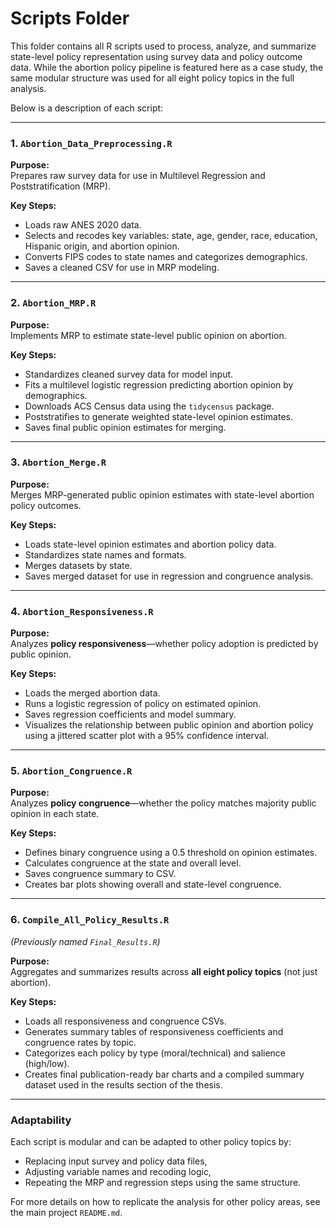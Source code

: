 # Scripts Folder

This folder contains all R scripts used to process, analyze, and summarize state-level policy representation using survey data and policy outcome data. While the abortion policy pipeline is featured here as a case study, the same modular structure was used for all eight policy topics in the full analysis.

Below is a description of each script:

---

### 1. `Abortion_Data_Preprocessing.R`

**Purpose:**  
Prepares raw survey data for use in Multilevel Regression and Poststratification (MRP).

**Key Steps:**  
- Loads raw ANES 2020 data.
- Selects and recodes key variables: state, age, gender, race, education, Hispanic origin, and abortion opinion.
- Converts FIPS codes to state names and categorizes demographics.
- Saves a cleaned CSV for use in MRP modeling.

---

### 2. `Abortion_MRP.R`

**Purpose:**  
Implements MRP to estimate state-level public opinion on abortion.

**Key Steps:**  
- Standardizes cleaned survey data for model input.
- Fits a multilevel logistic regression predicting abortion opinion by demographics.
- Downloads ACS Census data using the `tidycensus` package.
- Poststratifies to generate weighted state-level opinion estimates.
- Saves final public opinion estimates for merging.

---

### 3. `Abortion_Merge.R`

**Purpose:**  
Merges MRP-generated public opinion estimates with state-level abortion policy outcomes.

**Key Steps:**  
- Loads state-level opinion estimates and abortion policy data.
- Standardizes state names and formats.
- Merges datasets by state.
- Saves merged dataset for use in regression and congruence analysis.

---

### 4. `Abortion_Responsiveness.R`

**Purpose:**  
Analyzes **policy responsiveness**—whether policy adoption is predicted by public opinion.

**Key Steps:**  
- Loads the merged abortion data.
- Runs a logistic regression of policy on estimated opinion.
- Saves regression coefficients and model summary.
- Visualizes the relationship between public opinion and abortion policy using a jittered scatter plot with a 95% confidence interval.

---

### 5. `Abortion_Congruence.R`

**Purpose:**  
Analyzes **policy congruence**—whether the policy matches majority public opinion in each state.

**Key Steps:**  
- Defines binary congruence using a 0.5 threshold on opinion estimates.
- Calculates congruence at the state and overall level.
- Saves congruence summary to CSV.
- Creates bar plots showing overall and state-level congruence.

---

### 6. `Compile_All_Policy_Results.R`  
*(Previously named `Final_Results.R`)*

**Purpose:**  
Aggregates and summarizes results across **all eight policy topics** (not just abortion).

**Key Steps:**  
- Loads all responsiveness and congruence CSVs.
- Generates summary tables of responsiveness coefficients and congruence rates by topic.
- Categorizes each policy by type (moral/technical) and salience (high/low).
- Creates final publication-ready bar charts and a compiled summary dataset used in the results section of the thesis.

---

### Adaptability

Each script is modular and can be adapted to other policy topics by:
- Replacing input survey and policy data files,
- Adjusting variable names and recoding logic,
- Repeating the MRP and regression steps using the same structure.

For more details on how to replicate the analysis for other policy areas, see the main project `README.md`.
